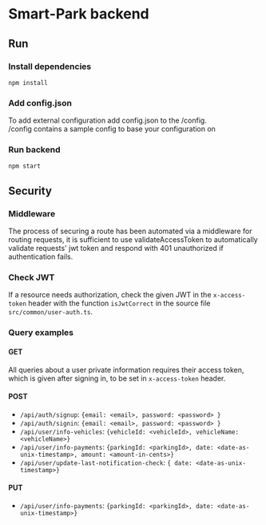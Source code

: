 # Smart-Park backend

## Run

### Install dependencies
`npm install`

### Add config.json
To add external configuration add config.json to the /config. 
</br>
/config contains a sample config to base your configuration on

### Run backend
`npm start`

## Security

### Middleware

The process of securing a route has been automated via a middleware for routing requests,
it is sufficient to use validateAccessToken to automatically validate requests' jwt token and respond with 401 unauthorized if authentication fails.

### Check JWT
If a resource needs authorization, check the given JWT in the `x-access-token` header with the function `isJwtCorrect` in the source file `src/common/user-auth.ts`.

### Query examples
#### GET
All queries about a user private information requires their access token, which is given after signing in, to be set in `x-access-token` header.

#### POST
* `/api/auth/signup`: `{email: <email>, password: <password> }`
* `/api/auth/signin`: `{email: <email>, password: <password> }`
* `/api/user/info-vehicles`: `{vehicleId: <vehicleId>, vehicleName: <vehicleName>}`
* `/api/user/info-payments`: `{parkingId: <parkingId>, date: <date-as-unix-timestamp>, amount: <amount-in-cents>}`
* `/api/user/update-last-notification-check`: `{ date: <date-as-unix-timestamp>}`

#### PUT
* `/api/user/info-payments`: `{parkingId: <parkingId>, date: <date-as-unix-timestamp>}`
